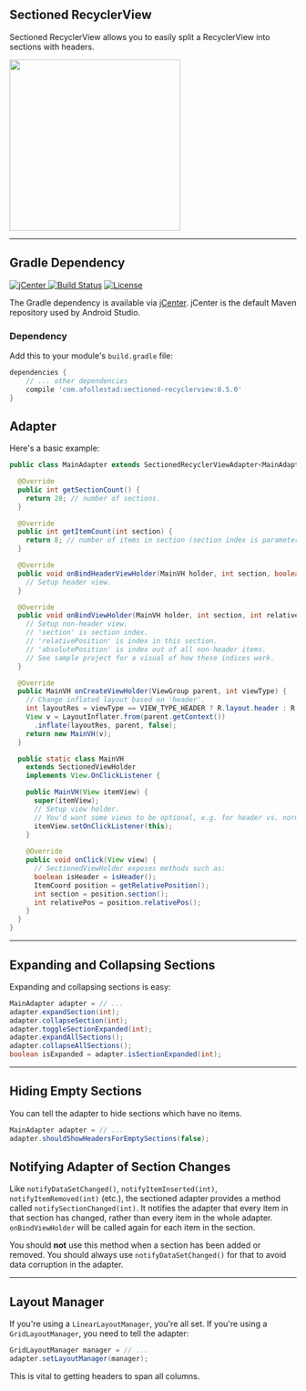 ## Sectioned RecyclerView

Sectioned RecyclerView allows you to easily split a RecyclerView into sections with headers.

<img src="https://raw.githubusercontent.com/afollestad/sectioned-recyclerview/master/art/showcase2.png" width="300" />

---

## Gradle Dependency

[ ![jCenter](https://api.bintray.com/packages/drummer-aidan/maven/sectioned-recyclerview/images/download.svg) ](https://bintray.com/drummer-aidan/maven/sectioned-recyclerview/_latestVersion)
[![Build Status](https://travis-ci.org/afollestad/sectioned-recyclerview.svg)](https://travis-ci.org/afollestad/sectioned-recyclerview)
[![License](https://img.shields.io/badge/license-Apache%202-4EB1BA.svg?style=flat-square)](https://www.apache.org/licenses/LICENSE-2.0.html)

The Gradle dependency is available via [jCenter](https://bintray.com/drummer-aidan/maven/sectioned-recyclerview/view).
jCenter is the default Maven repository used by Android Studio.

### Dependency

Add this to your module's `build.gradle` file:

```gradle
dependencies {
    // ... other dependencies
    compile 'com.afollestad:sectioned-recyclerview:0.5.0'
}
```

## Adapter

Here's a basic example:

```java
public class MainAdapter extends SectionedRecyclerViewAdapter<MainAdapter.MainVH> {

  @Override
  public int getSectionCount() {
    return 20; // number of sections.
  }

  @Override
  public int getItemCount(int section) {
    return 8; // number of items in section (section index is parameter).
  }

  @Override
  public void onBindHeaderViewHolder(MainVH holder, int section, boolean expanded) {
    // Setup header view.
  }

  @Override
  public void onBindViewHolder(MainVH holder, int section, int relativePosition, int absolutePosition) {
    // Setup non-header view.
    // 'section' is section index.
    // 'relativePosition' is index in this section.
    // 'absolutePosition' is index out of all non-header items.
    // See sample project for a visual of how these indices work.
  }

  @Override
  public MainVH onCreateViewHolder(ViewGroup parent, int viewType) {
    // Change inflated layout based on 'header'.
    int layoutRes = viewType == VIEW_TYPE_HEADER ? R.layout.header : R.layout.normal;
    View v = LayoutInflater.from(parent.getContext())
      .inflate(layoutRes, parent, false);
    return new MainVH(v);
  }

  public static class MainVH 
    extends SectionedViewHolder
    implements View.OnClickListener {

    public MainVH(View itemView) {
      super(itemView);
      // Setup view holder.
      // You'd want some views to be optional, e.g. for header vs. normal.
      itemView.setOnClickListener(this);
    }
    
    @Override
    public void onClick(View view) {
      // SectionedViewHolder exposes methods such as:
      boolean isHeader = isHeader();
      ItemCoord position = getRelativePosition();
      int section = position.section();
      int relativePos = position.relativePos();
    }
  }
}
```

---

## Expanding and Collapsing Sections

Expanding and collapsing sections is easy:

```java
MainAdapter adapter = // ...
adapter.expandSection(int);
adapter.collapseSection(int);
adapter.toggleSectionExpanded(int);
adapter.expandAllSections();
adapter.collapseAllSections();
boolean isExpanded = adapter.isSectionExpanded(int);
```

---

## Hiding Empty Sections

You can tell the adapter to hide sections which have no items.

```java
MainAdapter adapter = // ...
adapter.shouldShowHeadersForEmptySections(false);
```

## Notifying Adapter of Section Changes

Like `notifyDataSetChanged()`, `notifyItemInserted(int)`, `notifyItemRemoved(int)` (etc.), the 
sectioned adapter provides a method called `notifySectionChanged(int)`. It notifies the adapter 
that every item in that section has changed, rather than every item in the whole adapter. 
`onBindViewHolder` will be called again for each item in the section.

You should **not** use this method when a section has been added or removed. You should always use 
`notifyDataSetChanged()` for that to avoid data corruption in the adapter.

---

## Layout Manager

If you're using a `LinearLayoutManager`, you're all set. If you're using a `GridLayoutManager`,
you need to tell the adapter:

```java
GridLayoutManager manager = // ...
adapter.setLayoutManager(manager);
```

This is vital to getting headers to span all columns.
